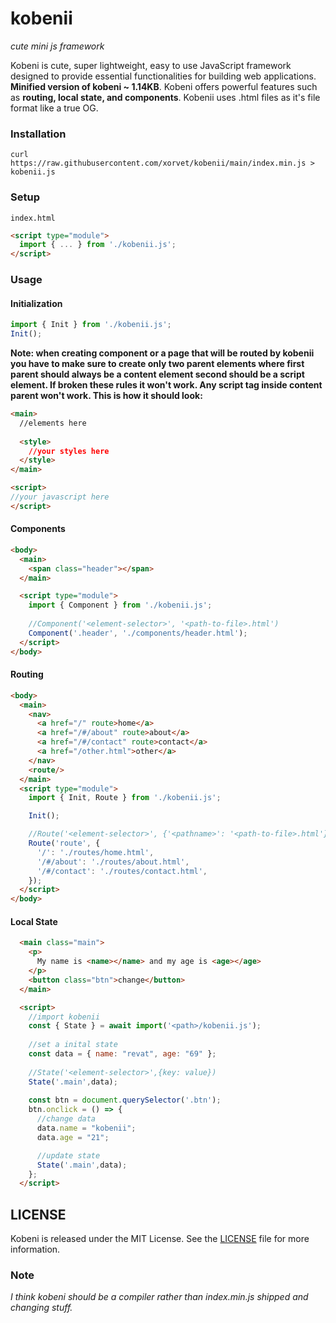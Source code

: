# kobenii

*cute mini js framework*

Kobeni is cute, super lightweight, easy to use JavaScript framework designed to provide essential functionalities for building web applications. **Minified version of kobeni ~ 1.14KB**. Kobeni offers powerful features such as **routing, local state, and components**. Kobenii uses .html files as it's file format like a true OG.

### Installation

```
curl https://raw.githubusercontent.com/xorvet/kobenii/main/index.min.js > kobenii.js
```

### Setup
`index.html`
```html
<script type="module">
  import { ... } from './kobenii.js';
</script>
```

### Usage

#### Initialization
```javascript
import { Init } from './kobenii.js';
Init();
```

**Note: when creating component or a page that will be routed by kobenii you have to make sure to create only two parent elements where first parent should always be a content element second should be a script element. If broken these rules it won't work. Any script tag inside content parent won't work. This is how it should look:**
```html
<main>
  //elements here
  
  <style>
    //your styles here
  </style>
</main>

<script>
//your javascript here
</script>
```

#### Components
```html
<body>
  <main>
    <span class="header"></span>
  </main>

  <script type="module">
    import { Component } from './kobenii.js'; 
    
    //Component('<element-selector>', '<path-to-file>.html')
    Component('.header', './components/header.html');
  </script>
</body>
```

#### Routing
```html
<body>
  <main>
    <nav>
      <a href="/" route>home</a>
      <a href="/#/about" route>about</a>
      <a href="/#/contact" route>contact</a>
      <a href="/other.html">other</a>
    </nav>
    <route/>
  </main>
  <script type="module">
    import { Init, Route } from './kobenii.js';

    Init();

    //Route('<element-selector>', {'<pathname>': '<path-to-file>.html'})
    Route('route', {
      '/': './routes/home.html',
      '/#/about': './routes/about.html',
      '/#/contact': './routes/contact.html',
    });
  </script>
</body>
```

#### Local State
```html
  <main class="main">
    <p>
      My name is <name></name> and my age is <age></age>
    </p>
    <button class="btn">change</button>
  </main>

  <script>
    //import kobenii
    const { State } = await import('<path>/kobenii.js');
    
    //set a inital state
    const data = { name: "revat", age: "69" };
    
    //State('<element-selector>',{key: value})
    State('.main',data);
    
    const btn = document.querySelector('.btn');
    btn.onclick = () => {
      //change data
      data.name = "kobenii";
      data.age = "21";

      //update state
      State('.main',data);
    };  
  </script>
```


## LICENSE
Kobeni is released under the MIT License. See the [LICENSE](LICENSE) file for more information.

### Note
*I think kobeni should be a compiler rather than index.min.js shipped and changing stuff.*
